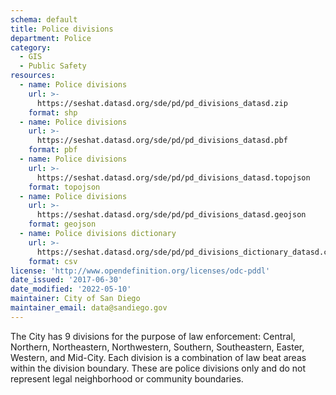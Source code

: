 ```yaml
---
schema: default
title: Police divisions
department: Police
category:
  - GIS
  - Public Safety
resources:
  - name: Police divisions
    url: >-
      https://seshat.datasd.org/sde/pd/pd_divisions_datasd.zip
    format: shp
  - name: Police divisions
    url: >-
      https://seshat.datasd.org/sde/pd/pd_divisions_datasd.pbf
    format: pbf
  - name: Police divisions
    url: >-
      https://seshat.datasd.org/sde/pd/pd_divisions_datasd.topojson
    format: topojson
  - name: Police divisions
    url: >-
      https://seshat.datasd.org/sde/pd/pd_divisions_datasd.geojson
    format: geojson
  - name: Police divisions dictionary
    url: >-
      https://seshat.datasd.org/sde/pd/pd_divisions_dictionary_datasd.csv
    format: csv
license: 'http://www.opendefinition.org/licenses/odc-pddl'
date_issued: '2017-06-30'
date_modified: '2022-05-10'
maintainer: City of San Diego
maintainer_email: data@sandiego.gov
---
```

The City has 9 divisions for the purpose of law enforcement: Central, Northern, Northeastern, Northwestern, Southern, Southeastern, Easter, Western, and Mid-City. Each division is a combination of law beat areas within the division boundary. These are police divisions only and do not represent legal neighborhood or community boundaries.
<!--more-->